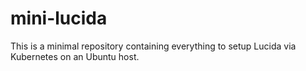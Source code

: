 # mini-lucida
This is a minimal repository containing everything to setup Lucida via Kubernetes on an Ubuntu host.
